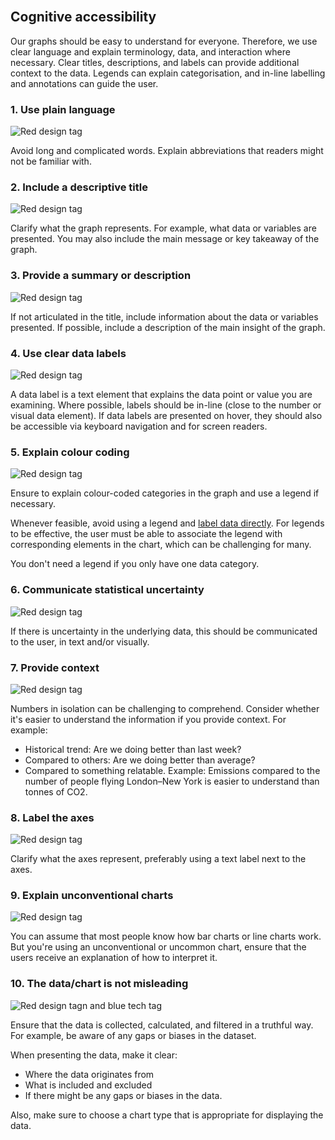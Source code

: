 <br>

## Cognitive accessibility

Our graphs should be easy to understand for everyone. Therefore, we use clear language and explain terminology, data, and interaction where necessary. Clear titles, descriptions, and labels can provide additional context to the data. Legends can explain categorisation, and in-line labelling and annotations can guide the user.

### 1. Use plain language
![Red design tag](/foundations/dataviz/tag-design.svg) 

Avoid long and complicated words. Explain abbreviations that readers might not be familiar with.

### 2. Include a descriptive title
![Red design tag](/foundations/dataviz/tag-design.svg) 

Clarify what the graph represents. For example, what data or variables are presented. You may also include the main message or key takeaway of the graph.

### 3. Provide a summary or description
![Red design tag](/foundations/dataviz/tag-design.svg) 

If not articulated in the title, include information about the data or variables presented. If possible, include a description of the main insight of the graph.

### 4. Use clear data labels
![Red design tag](/foundations/dataviz/tag-design.svg) 

A data label is a text element that explains the data point or value you are examining. Where possible, labels should be in-line (close to the number or visual data element). If data labels are presented on hover, they should also be accessible via keyboard navigation and for screen readers.

### 5. Explain colour coding
![Red design tag](/foundations/dataviz/tag-design.svg) 

Ensure to explain colour-coded categories in the graph and use a legend if necessary.

Whenever feasible, avoid using a legend and [label data directly](https://depictdatastudio.com/accessibility-quick-wins-remove-legends-and-directly-label/). For legends to be effective, the user must be able to associate the legend with corresponding elements in the chart, which can be challenging for many.

You don't need a legend if you only have one data category.

### 6. Communicate statistical uncertainty
![Red design tag](/foundations/dataviz/tag-design.svg) 

If there is uncertainty in the underlying data, this should be communicated to the user, in text and/or visually.

### 7. Provide context
![Red design tag](/foundations/dataviz/tag-design.svg) 

Numbers in isolation can be challenging to comprehend. Consider whether it's easier to understand the information if you provide context. For example:
- Historical trend: Are we doing better than last week?
- Compared to others: Are we doing better than average?
- Compared to something relatable. Example: Emissions compared to the number of people flying London–New York is easier to understand than tonnes of CO2.


### 8. Label the axes
![Red design tag](/foundations/dataviz/tag-design.svg) 

Clarify what the axes represent, preferably using a text label next to the axes.

### 9. Explain unconventional charts
![Red design tag](/foundations/dataviz/tag-design.svg) 

You can assume that most people know how bar charts or line charts work. But you're using an unconventional or uncommon chart, ensure that the users receive an explanation of how to interpret it.

### 10. The data/chart is not misleading
![Red design tagn and blue tech tag](/foundations/dataviz/tag-design-and-tech.svg)

Ensure that the data is collected, calculated, and filtered in a truthful way. For example, be aware of any gaps or biases in the dataset.

When presenting the data, make it clear:
- Where the data originates from
- What is included and excluded
- If there might be any gaps or biases in the data.

Also, make sure to choose a chart type that is appropriate for displaying the data.